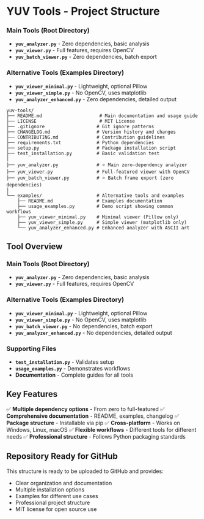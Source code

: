 # YUV Tools - Project Structure

### Main Tools (Root Directory)

- **`yuv_analyzer.py`** - Zero dependencies, basic analysis
- **`yuv_viewer.py`** - Full features, requires OpenCV
- **`yuv_batch_viewer.py`** - Zero dependencies, batch export

### Alternative Tools (Examples Directory)

- **`yuv_viewer_minimal.py`** - Lightweight, optional Pillow
- **`yuv_viewer_simple.py`** - No OpenCV, uses matplotlib
- **`yuv_analyzer_enhanced.py`** - Zero dependencies, detailed output

```
yuv-tools/
├── README.md                     # Main documentation and usage guide
├── LICENSE                       # MIT License
├── .gitignore                   # Git ignore patterns
├── CHANGELOG.md                 # Version history and changes
├── CONTRIBUTING.md              # Contribution guidelines
├── requirements.txt             # Python dependencies
├── setup.py                     # Package installation script
├── test_installation.py         # Basic validation test
│
├── yuv_analyzer.py              # ⭐ Main zero-dependency analyzer
├── yuv_viewer.py                # Full-featured viewer with OpenCV
├── yuv_batch_viewer.py          # ⭐ Batch frame export (zero dependencies)
│
└── examples/                    # Alternative tools and examples
    ├── README.md                # Examples documentation
    ├── usage_examples.py        # Demo script showing common workflows
    ├── yuv_viewer_minimal.py    # Minimal viewer (Pillow only)
    ├── yuv_viewer_simple.py     # Simple viewer (matplotlib only)
    └── yuv_analyzer_enhanced.py # Enhanced analyzer with ASCII art
```

## Tool Overview

### Main Tools (Root Directory)
- **`yuv_analyzer.py`** - Zero dependencies, basic analysis
- **`yuv_viewer.py`** - Full features, requires OpenCV

### Alternative Tools (Examples Directory)
- **`yuv_viewer_minimal.py`** - Lightweight, optional Pillow
- **`yuv_viewer_simple.py`** - No OpenCV, uses matplotlib
- **`yuv_batch_viewer.py`** - No dependencies, batch export
- **`yuv_analyzer_enhanced.py`** - No dependencies, detailed output

### Supporting Files
- **`test_installation.py`** - Validates setup
- **`usage_examples.py`** - Demonstrates workflows
- **Documentation** - Complete guides for all tools

## Key Features

✅ **Multiple dependency options** - From zero to full-featured
✅ **Comprehensive documentation** - README, examples, changelog
✅ **Package structure** - Installable via pip
✅ **Cross-platform** - Works on Windows, Linux, macOS
✅ **Flexible workflows** - Different tools for different needs
✅ **Professional structure** - Follows Python packaging standards

## Repository Ready for GitHub

This structure is ready to be uploaded to GitHub and provides:
- Clear organization and documentation
- Multiple installation options
- Examples for different use cases
- Professional project structure
- MIT license for open source use
